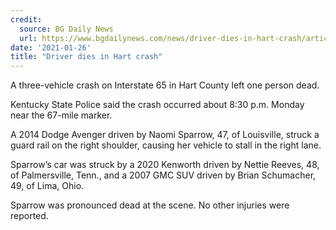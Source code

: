 ```yaml
---
credit:
  source: BG Daily News
  url: https://www.bgdailynews.com/news/driver-dies-in-hart-crash/article_d8d43819-a8cf-5381-b624-6823c8d3b5bf.html
date: '2021-01-26'
title: "Driver dies in Hart crash"
---
```

A three-vehicle crash on Interstate 65 in Hart County left one person dead.

Kentucky State Police said the crash occurred about 8:30 p.m. Monday near the 67-mile marker.

A 2014 Dodge Avenger driven by Naomi Sparrow, 47, of Louisville, struck a guard rail on the right shoulder, causing her vehicle to stall in the right lane.

Sparrow’s car was struck by a 2020 Kenworth driven by Nettie Reeves, 48, of Palmersville, Tenn., and a 2007 GMC SUV driven by Brian Schumacher, 49, of Lima, Ohio.

Sparrow was pronounced dead at the scene. No other injuries were reported.
